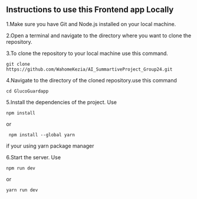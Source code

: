 ## Instructions to use this Frontend app Locally
  1.Make sure you have Git and Node.js installed on your local machine.
  
  2.Open a terminal and navigate to the directory where you want to clone the repository.
  
  3.To clone the repository to your local machine use this command.
  
  
    git clone https://github.com/WahomeKezia/AI_SummartiveProject_Group24.git
  
  4.Navigate to the directory of the cloned repository.use this command 
  
    cd GlucoGuardapp
  
  5.Install the dependencies of the project. Use 
   
  
    npm install 
    
  or
  
     npm install --global yarn
    
  if your using yarn package manager
  
  6.Start the server. Use 
    
    npm run dev 
    
  or 
  
    yarn run dev 
  
